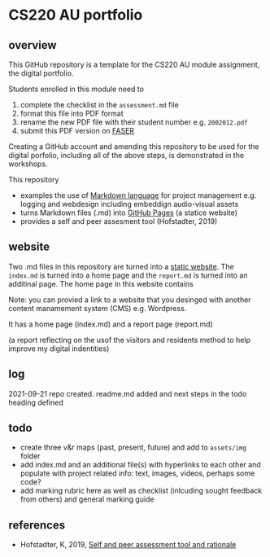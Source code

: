 # CS220 AU portfolio

## overview
This GitHub repository is a template for the CS220 AU module assignment, the digital portfolio. 

Students enrolled in this module need to 
1. complete the checklist in the `assessment.md` file
2. format this file into PDF format
3. rename the new PDF file with their student number e.g. `2002012.pdf`
4. submit this PDF version on [FASER](https://faser.essex.ac.uk/)

Creating a GitHub account and amending this repository to be used for the digital porfolio, including all of the above steps, is demonstrated in the workshops. 

This repository
- examples the use of [Markdown language](https://guides.github.com/features/mastering-markdown/) for project management e.g. logging and webdesign including embeddign audio-visual assets
- turns Markdown files (.md) into [GitHub Pages](https://pages.github.com/) (a statice website)
- provides a self and peer assesment tool (Hofstadter, 2019)

## website
Two .md files in this repository are turned into a [static website](https://krisztian-hofstadter-tedor.github.io/CS220-AU-portfolio/). The `index.md` is turned into a home page and the `report.md` is turned into an additinal page. The home page in this website contains 

Note: you can provied a link to a website that you desinged with another content manamement system (CMS) e.g. Wordpress. 

It has a home page (index.md) and a report page (report.md) 

(a report reflecting on the usof the visitors and residents method to help improve my digital indentities)

## log
<!-- #todo remove content of template's log and add my own -->
2021-09-21 repo created. readme.md added and next steps in the todo heading defined

## todo
- create three v&r maps (past, present, future) and add to `assets/img` folder
- add index.md and an additional file(s) with hyperlinks to each other and populate with project related info: text, images, videos, perhaps some code?
- add marking rubric here as well as checklist (inlcuding sought feedback from others) and general marking guide

## references
- Hofstadter, K, 2019, [Self and peer assessment tool and rationale](https://khofstadter.com/assets/doc/Hofstadter-2019-self-and-peer-assessment-tool-and-rationale.pdf)
